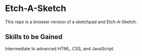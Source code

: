 # Etch-A-Sketch

This repo is a browser version of a sketchpad and Etch-A-Sketch.

## Skills to be Gained

Intermediate to advanced HTML, CSS, and JavaScript.
